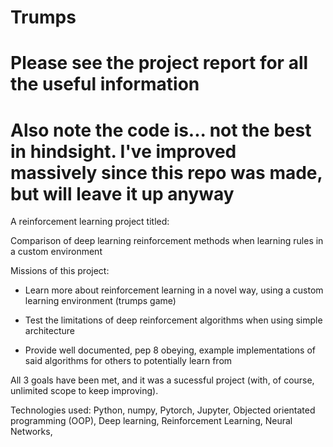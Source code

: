 # Trumps

# Please see the project report for all the useful information
# Also note the code is... not the best in hindsight. I've improved massively since this repo was made, but will leave it up anyway

A reinforcement learning project titled:

Comparison of deep learning reinforcement methods when learning rules in a custom environment

Missions of this project:

- Learn more about reinforcement learning in a novel way, using a custom learning environment (trumps game)

- Test the limitations of deep reinforcement algorithms when using simple architecture

- Provide well documented, pep 8 obeying, example implementations of said algorithms for others to potentially learn from

All 3 goals have been met, and it was a sucessful project (with, of course, unlimited scope to keep improving).

Technologies used: Python, numpy, Pytorch, Jupyter, Objected orientated programming (OOP), Deep learning, Reinforcement Learning, Neural Networks, 
